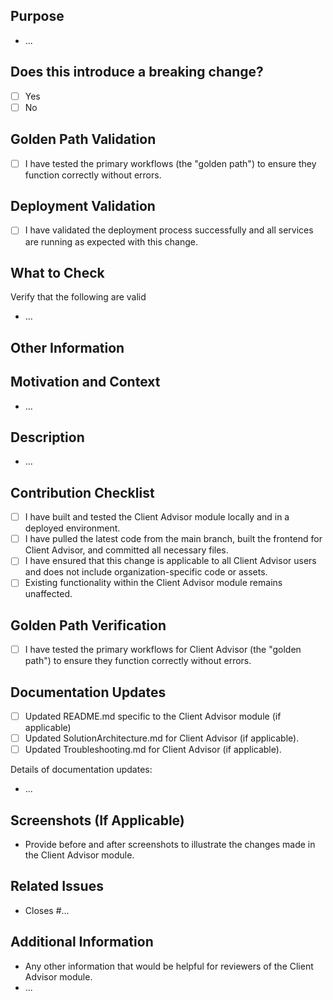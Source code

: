 ## Purpose
<!-- Describe the intention of the changes being proposed. What problem does it solve or functionality does it add? -->
* ...

## Does this introduce a breaking change?
<!-- Mark one with an "x". -->

- [ ] Yes
- [ ] No

<!-- Please prefix your PR title with one of the following:
  * `feat`: A new feature
  * `fix`: A bug fix
  * `docs`: Documentation only changes
  * `style`: Changes that do not affect the meaning of the code (white-space, formatting, missing semi-colons, etc)
  * `refactor`: A code change that neither fixes a bug nor adds a feature
  * `perf`: A code change that improves performance
  * `test`: Adding missing tests or correcting existing tests
  * `build`: Changes that affect the build system or external dependencies (example scopes: gulp, broccoli, npm)
  * `ci`: Changes to our CI configuration files and scripts (example scopes: Travis, Circle, BrowserStack, SauceLabs)
  * `chore`: Other changes that don't modify src or test files
  * `revert`: Reverts a previous commit
  * !: A breaking change is indicated with a `!` after the listed prefixes above, e.g. `feat!`, `fix!`, `refactor!`, etc.
-->

## Golden Path Validation
- [ ] I have tested the primary workflows (the "golden path") to ensure they function correctly without errors.

## Deployment Validation
- [ ] I have validated the deployment process successfully and all services are running as expected with this change.

## What to Check
Verify that the following are valid
* ...

## Other Information
<!-- Add any other helpful information that may be needed here. -->

## Motivation and Context
<!-- Describe the purpose of the changes being proposed for the Client Advisor module. What problem does it solve or functionality does it add? -->
* ...

## Description
<!-- Provide a detailed description of the changes. Include any relevant information, such as design decisions, architectural considerations, and dependencies specific to Client Advisor. -->
* ...

## Contribution Checklist
- [ ] I have built and tested the Client Advisor module locally and in a deployed environment.
- [ ] I have pulled the latest code from the main branch, built the frontend for Client Advisor, and committed all necessary files.
- [ ] I have ensured that this change is applicable to all Client Advisor users and does not include organization-specific code or assets.
- [ ] Existing functionality within the Client Advisor module remains unaffected.

## Golden Path Verification
- [ ] I have tested the primary workflows for Client Advisor (the "golden path") to ensure they function correctly without errors.

## Documentation Updates
<!-- Mark one with an "x" and provide details if applicable. -->
- [ ] Updated README.md specific to the Client Advisor module (if applicable)
- [ ] Updated SolutionArchitecture.md for Client Advisor (if applicable).
- [ ] Updated Troubleshooting.md for Client Advisor (if applicable).

Details of documentation updates:
* ...

## Screenshots (If Applicable)
* Provide before and after screenshots to illustrate the changes made in the Client Advisor module.

## Related Issues
<!-- List any related issues or tickets for the Client Advisor module. -->
* Closes #...

## Additional Information
* Any other information that would be helpful for reviewers of the Client Advisor module.
* ...
